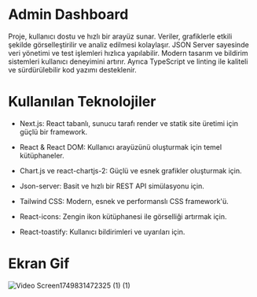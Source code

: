 #  Admin Dashboard

Proje, kullanıcı dostu ve hızlı bir arayüz sunar. Veriler, grafiklerle etkili şekilde görselleştirilir ve analiz edilmesi kolaylaşır.
JSON Server sayesinde veri yönetimi ve test işlemleri hızlıca yapılabilir.
Modern tasarım ve bildirim sistemleri kullanıcı deneyimini artırır. Ayrıca TypeScript ve linting ile kaliteli ve sürdürülebilir kod yazımı desteklenir.


# Kullanılan Teknolojiler

* Next.js: React tabanlı, sunucu tarafı render ve statik site üretimi için güçlü bir framework.

* React & React DOM: Kullanıcı arayüzünü oluşturmak için temel kütüphaneler.

* Chart.js ve react-chartjs-2: Güçlü ve esnek grafikler oluşturmak için.

* Json-server: Basit ve hızlı bir REST API simülasyonu için.

* Tailwind CSS: Modern, esnek ve performanslı CSS framework'ü.

* React-icons: Zengin ikon kütüphanesi ile görselliği artırmak için.

* React-toastify: Kullanıcı bildirimleri ve uyarıları için.

# Ekran Gif


![Video Screen1749831472325 (1) (1)](https://github.com/user-attachments/assets/10712d2e-fea3-494d-96ea-6d07a0f3a151)
